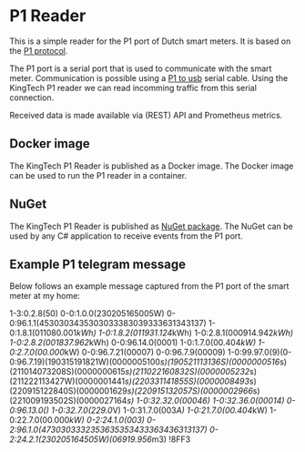# P1 Reader

This is a simple reader for the P1 port of Dutch smart meters. 
It is based on the [P1 protocol](https://www.netbeheernederland.nl/_upload/Files/Slimme_meter_15_a727fce1f1.pdf).

The P1 port is a serial port that is used to communicate with the smart meter. Communication is possible using a [P1 to usb](https://www.robbshop.nl/slimme-meter-kabel-usb-p1-1-meter) 
serial cable. Using the KingTech P1 reader we can read incomming traffic from this serial connection.

Received data is made available via (REST) API and Prometheus metrics.

## Docker image
The KingTech P1 Reader is published as a Docker image.
The Docker image can be used to run the P1 reader in a container.

## NuGet
The KingTech P1 Reader is published as [NuGet package](https://www.nuget.org/packages/KingTech.P1Reader.NuGet/).
The NuGet can be used by any C# application to receive events from the P1 port. 

## Example P1 telegram message
Below follows an example message captured from the P1 port of the smart meter at my home:

1-3:0.2.8(50)
0-0:1.0.0(230205165005W)
0-0:96.1.1(4530303435303033383039333631343137)
1-0:1.8.1(011080.001*kWh)
1-0:1.8.2(011931.124*kWh)
1-0:2.8.1(000914.942*kWh)
1-0:2.8.2(001837.962*kWh)
0-0:96.14.0(0001)
1-0:1.7.0(00.404*kW)
1-0:2.7.0(00.000*kW)
0-0:96.7.21(00007)
0-0:96.7.9(00009)
1-0:99.97.0(9)(0-0:96.7.19)(190315191821W)(0000005100*s)(190521113136S)(0000000516*s)(211014073208S)(0000000615*s)(211022160832S)(0000005232*s)(211222113427W)(0000001441*s)(220331141855S)(0000008493*s)(220915122840S)(0000001629*s)(220915132057S)(0000002966*s)(221009193502S)(0000027164*s)
1-0:32.32.0(00046)
1-0:32.36.0(00014)
0-0:96.13.0()
1-0:32.7.0(229.0*V)
1-0:31.7.0(003*A)
1-0:21.7.0(00.404*kW)
1-0:22.7.0(00.000*kW)
0-2:24.1.0(003)
0-2:96.1.0(4730303332353635353433363436313137)
0-2:24.2.1(230205164505W)(06919.956*m3)
!8FF3
